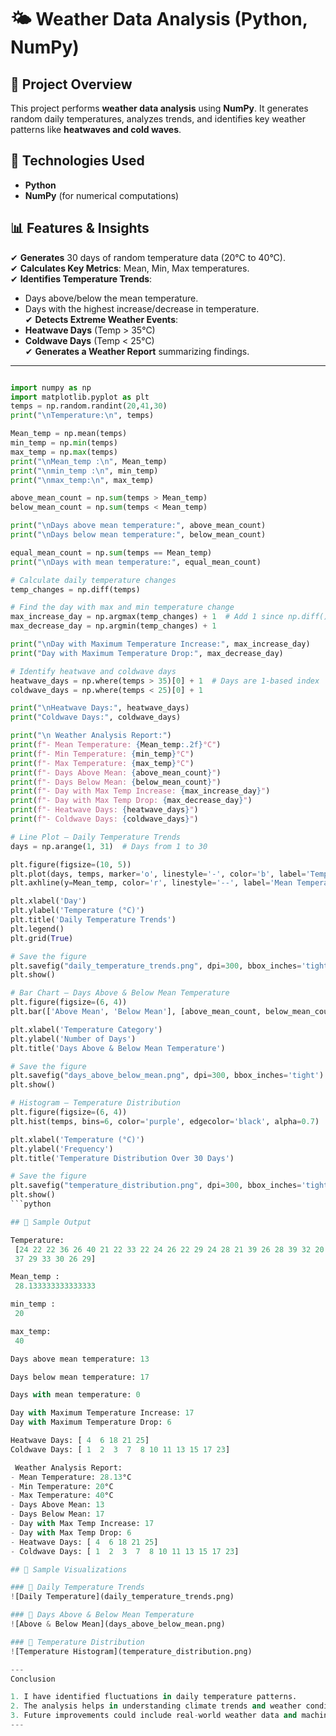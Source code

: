 # 🌤️ Weather Data Analysis (Python, NumPy)

## 📌 Project Overview  
This project performs **weather data analysis** using **NumPy**. It generates random daily temperatures, analyzes trends, and identifies key weather patterns like **heatwaves and cold waves**.  

## 🔧 Technologies Used  
- **Python**  
- **NumPy** (for numerical computations)  

## 📊 Features & Insights  
✔ **Generates** 30 days of random temperature data (20°C to 40°C).  
✔ **Calculates Key Metrics**: Mean, Min, Max temperatures.  
✔ **Identifies Temperature Trends**:  
   - Days above/below the mean temperature.  
   - Days with the highest increase/decrease in temperature.  
✔ **Detects Extreme Weather Events**:  
   - **Heatwave Days** (Temp > 35°C)  
   - **Coldwave Days** (Temp < 25°C)  
✔ **Generates a Weather Report** summarizing findings.  

---

```python

import numpy as np
import matplotlib.pyplot as plt
temps = np.random.randint(20,41,30)
print("\nTemperature:\n", temps)

Mean_temp = np.mean(temps)
min_temp = np.min(temps)
max_temp = np.max(temps)
print("\nMean_temp :\n", Mean_temp)
print("\nmin_temp :\n", min_temp)
print("\nmax_temp:\n", max_temp)

above_mean_count = np.sum(temps > Mean_temp)
below_mean_count = np.sum(temps < Mean_temp)

print("\nDays above mean temperature:", above_mean_count)
print("\nDays below mean temperature:", below_mean_count)

equal_mean_count = np.sum(temps == Mean_temp)
print("\nDays with mean temperature:", equal_mean_count)

# Calculate daily temperature changes
temp_changes = np.diff(temps)

# Find the day with max and min temperature change
max_increase_day = np.argmax(temp_changes) + 1  # Add 1 since np.diff() reduces size by 1
max_decrease_day = np.argmin(temp_changes) + 1

print("\nDay with Maximum Temperature Increase:", max_increase_day)
print("Day with Maximum Temperature Drop:", max_decrease_day)

# Identify heatwave and coldwave days
heatwave_days = np.where(temps > 35)[0] + 1  # Days are 1-based index
coldwave_days = np.where(temps < 25)[0] + 1

print("\nHeatwave Days:", heatwave_days)
print("Coldwave Days:", coldwave_days)

print("\n Weather Analysis Report:")
print(f"- Mean Temperature: {Mean_temp:.2f}°C")
print(f"- Min Temperature: {min_temp}°C")
print(f"- Max Temperature: {max_temp}°C")
print(f"- Days Above Mean: {above_mean_count}")
print(f"- Days Below Mean: {below_mean_count}")
print(f"- Day with Max Temp Increase: {max_increase_day}")
print(f"- Day with Max Temp Drop: {max_decrease_day}")
print(f"- Heatwave Days: {heatwave_days}")
print(f"- Coldwave Days: {coldwave_days}")

# Line Plot – Daily Temperature Trends
days = np.arange(1, 31)  # Days from 1 to 30

plt.figure(figsize=(10, 5))
plt.plot(days, temps, marker='o', linestyle='-', color='b', label='Temperature')
plt.axhline(y=Mean_temp, color='r', linestyle='--', label='Mean Temperature')

plt.xlabel('Day')
plt.ylabel('Temperature (°C)')
plt.title('Daily Temperature Trends')
plt.legend()
plt.grid(True)

# Save the figure
plt.savefig("daily_temperature_trends.png", dpi=300, bbox_inches='tight')
plt.show()

# Bar Chart – Days Above & Below Mean Temperature
plt.figure(figsize=(6, 4))
plt.bar(['Above Mean', 'Below Mean'], [above_mean_count, below_mean_count], color=['green', 'red'])

plt.xlabel('Temperature Category')
plt.ylabel('Number of Days')
plt.title('Days Above & Below Mean Temperature')

# Save the figure
plt.savefig("days_above_below_mean.png", dpi=300, bbox_inches='tight')
plt.show()

# Histogram – Temperature Distribution
plt.figure(figsize=(6, 4))
plt.hist(temps, bins=6, color='purple', edgecolor='black', alpha=0.7)

plt.xlabel('Temperature (°C)')
plt.ylabel('Frequency')
plt.title('Temperature Distribution Over 30 Days')

# Save the figure
plt.savefig("temperature_distribution.png", dpi=300, bbox_inches='tight')
plt.show()
```python

## 📸 Sample Output  

Temperature:
 [24 22 22 36 26 40 21 22 33 22 24 26 22 29 24 28 21 39 26 28 39 32 20 34
 37 29 33 30 26 29]

Mean_temp :
 28.133333333333333

min_temp :
 20

max_temp:
 40

Days above mean temperature: 13

Days below mean temperature: 17

Days with mean temperature: 0

Day with Maximum Temperature Increase: 17
Day with Maximum Temperature Drop: 6

Heatwave Days: [ 4  6 18 21 25]
Coldwave Days: [ 1  2  3  7  8 10 11 13 15 17 23]

 Weather Analysis Report:
- Mean Temperature: 28.13°C
- Min Temperature: 20°C
- Max Temperature: 40°C
- Days Above Mean: 13
- Days Below Mean: 17
- Day with Max Temp Increase: 17
- Day with Max Temp Drop: 6
- Heatwave Days: [ 4  6 18 21 25]
- Coldwave Days: [ 1  2  3  7  8 10 11 13 15 17 23]

## 📸 Sample Visualizations  

### 🔹 Daily Temperature Trends  
![Daily Temperature](daily_temperature_trends.png)  

### 🔹 Days Above & Below Mean Temperature  
![Above & Below Mean](days_above_below_mean.png)  

### 🔹 Temperature Distribution  
![Temperature Histogram](temperature_distribution.png)  

---
Conclusion

1. I have identified fluctuations in daily temperature patterns.
2. The analysis helps in understanding climate trends and weather conditions.
3. Future improvements could include real-world weather data and machine learning models for temperature forecasting.
---
